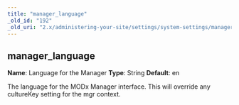 ```yaml
---
title: "manager_language"
_old_id: "192"
_old_uri: "2.x/administering-your-site/settings/system-settings/manager_language"
---
```


## manager\_language

**Name**: Language for the Manager 
**Type**: String 
**Default**: en

The language for the MODx Manager interface. This will override any cultureKey setting for the mgr context.